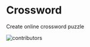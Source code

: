 Crossword
=========

Create online crossword puzzle


 ![contributors](http://i42.photobucket.com/albums/e316/tanasiliev/Apps/crossword_zps609ca8eb.png)

